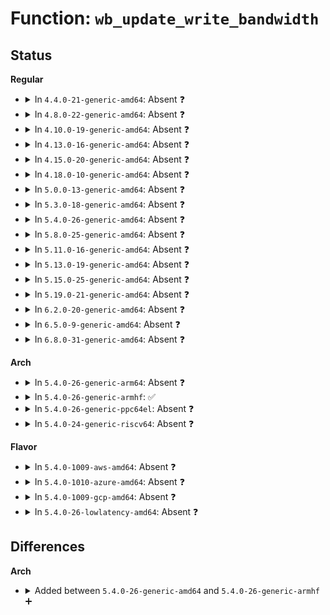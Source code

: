 # Function: <code>wb_update_write_bandwidth</code>

## Status
<b>Regular</b>
<ul>
<li>
<details>
<summary>In <code>4.4.0-21-generic-amd64</code>: Absent ❓</summary>

```json
{
  "name": "wb_update_write_bandwidth",
  "collision_type": "Unique Static",
  "inline_type": "Full",
  "funcs": [
    {
      "addr": 18446744071580518336,
      "name": "wb_update_write_bandwidth",
      "external": false,
      "loc": "mm/page-writeback.c:1042",
      "file": "mm/page-writeback.c",
      "inline": "not declared, inlined",
      "caller_inline": [
        "mm/page-writeback.c:__wb_update_bandwidth"
      ],
      "caller_func": []
    }
  ],
  "symbols": []
}
```
</details>
</li>
<li>
<details>
<summary>In <code>4.8.0-22-generic-amd64</code>: Absent ❓</summary>

```json
{
  "name": "wb_update_write_bandwidth",
  "collision_type": "Unique Static",
  "inline_type": "Full",
  "funcs": [
    {
      "addr": 18446744071580604176,
      "name": "wb_update_write_bandwidth",
      "external": false,
      "loc": "mm/page-writeback.c:1084",
      "file": "mm/page-writeback.c",
      "inline": "not declared, inlined",
      "caller_inline": [
        "mm/page-writeback.c:__wb_update_bandwidth"
      ],
      "caller_func": []
    }
  ],
  "symbols": []
}
```
</details>
</li>
<li>
<details>
<summary>In <code>4.10.0-19-generic-amd64</code>: Absent ❓</summary>

```json
{
  "name": "wb_update_write_bandwidth",
  "collision_type": "Unique Static",
  "inline_type": "Full",
  "funcs": [
    {
      "addr": 18446744071580671088,
      "name": "wb_update_write_bandwidth",
      "external": false,
      "loc": "mm/page-writeback.c:1084",
      "file": "mm/page-writeback.c",
      "inline": "not declared, inlined",
      "caller_inline": [
        "mm/page-writeback.c:__wb_update_bandwidth"
      ],
      "caller_func": []
    }
  ],
  "symbols": []
}
```
</details>
</li>
<li>
<details>
<summary>In <code>4.13.0-16-generic-amd64</code>: Absent ❓</summary>

```json
{
  "name": "wb_update_write_bandwidth",
  "collision_type": "Unique Static",
  "inline_type": "Full",
  "funcs": [
    {
      "addr": 18446744071580703819,
      "name": "wb_update_write_bandwidth",
      "external": false,
      "loc": "mm/page-writeback.c:1084",
      "file": "mm/page-writeback.c",
      "inline": "not declared, inlined",
      "caller_inline": [
        "mm/page-writeback.c:__wb_update_bandwidth"
      ],
      "caller_func": []
    }
  ],
  "symbols": []
}
```
</details>
</li>
<li>
<details>
<summary>In <code>4.15.0-20-generic-amd64</code>: Absent ❓</summary>

```json
{
  "name": "wb_update_write_bandwidth",
  "collision_type": "Unique Static",
  "inline_type": "Full",
  "funcs": [
    {
      "addr": 18446744071580789339,
      "name": "wb_update_write_bandwidth",
      "external": false,
      "loc": "mm/page-writeback.c:1083",
      "file": "mm/page-writeback.c",
      "inline": "not declared, inlined",
      "caller_inline": [
        "mm/page-writeback.c:__wb_update_bandwidth"
      ],
      "caller_func": []
    }
  ],
  "symbols": []
}
```
</details>
</li>
<li>
<details>
<summary>In <code>4.18.0-10-generic-amd64</code>: Absent ❓</summary>

```json
{
  "name": "wb_update_write_bandwidth",
  "collision_type": "Unique Static",
  "inline_type": "Full",
  "funcs": [
    {
      "addr": 18446744071580926448,
      "name": "wb_update_write_bandwidth",
      "external": false,
      "loc": "mm/page-writeback.c:1083",
      "file": "mm/page-writeback.c",
      "inline": "not declared, inlined",
      "caller_inline": [
        "mm/page-writeback.c:__wb_update_bandwidth"
      ],
      "caller_func": []
    }
  ],
  "symbols": []
}
```
</details>
</li>
<li>
<details>
<summary>In <code>5.0.0-13-generic-amd64</code>: Absent ❓</summary>

```json
{
  "name": "wb_update_write_bandwidth",
  "collision_type": "Unique Static",
  "inline_type": "Full",
  "funcs": [
    {
      "addr": 18446744071581002912,
      "name": "wb_update_write_bandwidth",
      "external": false,
      "loc": "mm/page-writeback.c:1082",
      "file": "mm/page-writeback.c",
      "inline": "not declared, inlined",
      "caller_inline": [
        "mm/page-writeback.c:__wb_update_bandwidth"
      ],
      "caller_func": []
    }
  ],
  "symbols": []
}
```
</details>
</li>
<li>
<details>
<summary>In <code>5.3.0-18-generic-amd64</code>: Absent ❓</summary>

```json
{
  "name": "wb_update_write_bandwidth",
  "collision_type": "Unique Static",
  "inline_type": "Full",
  "funcs": [
    {
      "addr": 18446744071581067425,
      "name": "wb_update_write_bandwidth",
      "external": false,
      "loc": "mm/page-writeback.c:1083",
      "file": "mm/page-writeback.c",
      "inline": "not declared, inlined",
      "caller_inline": [
        "mm/page-writeback.c:__wb_update_bandwidth"
      ],
      "caller_func": []
    }
  ],
  "symbols": []
}
```
</details>
</li>
<li>
<details>
<summary>In <code>5.4.0-26-generic-amd64</code>: Absent ❓</summary>

```json
{
  "name": "wb_update_write_bandwidth",
  "collision_type": "Unique Static",
  "inline_type": "Full",
  "funcs": [
    {
      "addr": 18446744071581123393,
      "name": "wb_update_write_bandwidth",
      "external": false,
      "loc": "mm/page-writeback.c:1083",
      "file": "mm/page-writeback.c",
      "inline": "not declared, inlined",
      "caller_inline": [
        "mm/page-writeback.c:__wb_update_bandwidth"
      ],
      "caller_func": []
    }
  ],
  "symbols": []
}
```
</details>
</li>
<li>
<details>
<summary>In <code>5.8.0-25-generic-amd64</code>: Absent ❓</summary>

```json
{
  "name": "wb_update_write_bandwidth",
  "collision_type": "Unique Static",
  "inline_type": "Full",
  "funcs": [
    {
      "addr": 18446744071581306865,
      "name": "wb_update_write_bandwidth",
      "external": false,
      "loc": "mm/page-writeback.c:1077",
      "file": "mm/page-writeback.c",
      "inline": "not declared, inlined",
      "caller_inline": [
        "mm/page-writeback.c:__wb_update_bandwidth"
      ],
      "caller_func": []
    }
  ],
  "symbols": []
}
```
</details>
</li>
<li>
<details>
<summary>In <code>5.11.0-16-generic-amd64</code>: Absent ❓</summary>

```json
{
  "name": "wb_update_write_bandwidth",
  "collision_type": "Unique Static",
  "inline_type": "Full",
  "funcs": [
    {
      "addr": 18446744071581349089,
      "name": "wb_update_write_bandwidth",
      "external": false,
      "loc": "mm/page-writeback.c:1077",
      "file": "mm/page-writeback.c",
      "inline": "not declared, inlined",
      "caller_inline": [
        "mm/page-writeback.c:__wb_update_bandwidth"
      ],
      "caller_func": []
    }
  ],
  "symbols": []
}
```
</details>
</li>
<li>
<details>
<summary>In <code>5.13.0-19-generic-amd64</code>: Absent ❓</summary>

```json
{
  "name": "wb_update_write_bandwidth",
  "collision_type": "Unique Static",
  "inline_type": "Full",
  "funcs": [
    {
      "addr": 18446744071581368945,
      "name": "wb_update_write_bandwidth",
      "external": false,
      "loc": "mm/page-writeback.c:1077",
      "file": "mm/page-writeback.c",
      "inline": "not declared, inlined",
      "caller_inline": [
        "mm/page-writeback.c:__wb_update_bandwidth"
      ],
      "caller_func": []
    }
  ],
  "symbols": []
}
```
</details>
</li>
<li>
<details>
<summary>In <code>5.15.0-25-generic-amd64</code>: Absent ❓</summary>

```json
{
  "name": "wb_update_write_bandwidth",
  "collision_type": "Unique Static",
  "inline_type": "Full",
  "funcs": [
    {
      "addr": 18446744071581617801,
      "name": "wb_update_write_bandwidth",
      "external": false,
      "loc": "mm/page-writeback.c:1071",
      "file": "mm/page-writeback.c",
      "inline": "not declared, inlined",
      "caller_inline": [
        "mm/page-writeback.c:__wb_update_bandwidth"
      ],
      "caller_func": []
    }
  ],
  "symbols": []
}
```
</details>
</li>
<li>
<details>
<summary>In <code>5.19.0-21-generic-amd64</code>: Absent ❓</summary>

```json
{
  "name": "wb_update_write_bandwidth",
  "collision_type": "Unique Static",
  "inline_type": "Full",
  "funcs": [
    {
      "addr": 18446744071581978196,
      "name": "wb_update_write_bandwidth",
      "external": false,
      "loc": "mm/page-writeback.c:1068",
      "file": "mm/page-writeback.c",
      "inline": "not declared, inlined",
      "caller_inline": [
        "mm/page-writeback.c:__wb_update_bandwidth"
      ],
      "caller_func": []
    }
  ],
  "symbols": []
}
```
</details>
</li>
<li>
<details>
<summary>In <code>6.2.0-20-generic-amd64</code>: Absent ❓</summary>

```json
{
  "name": "wb_update_write_bandwidth",
  "collision_type": "Unique Static",
  "inline_type": "Full",
  "funcs": [
    {
      "addr": 18446744071582413460,
      "name": "wb_update_write_bandwidth",
      "external": false,
      "loc": "mm/page-writeback.c:1180",
      "file": "mm/page-writeback.c",
      "inline": "not declared, inlined",
      "caller_inline": [
        "mm/page-writeback.c:__wb_update_bandwidth"
      ],
      "caller_func": []
    }
  ],
  "symbols": []
}
```
</details>
</li>
<li>
<details>
<summary>In <code>6.5.0-9-generic-amd64</code>: Absent ❓</summary>

```json
{
  "name": "wb_update_write_bandwidth",
  "collision_type": "Unique Static",
  "inline_type": "Full",
  "funcs": [
    {
      "addr": 18446744071582619924,
      "name": "wb_update_write_bandwidth",
      "external": false,
      "loc": "mm/page-writeback.c:1180",
      "file": "mm/page-writeback.c",
      "inline": "not declared, inlined",
      "caller_inline": [
        "mm/page-writeback.c:__wb_update_bandwidth"
      ],
      "caller_func": []
    }
  ],
  "symbols": []
}
```
</details>
</li>
<li>
<details>
<summary>In <code>6.8.0-31-generic-amd64</code>: Absent ❓</summary>

```json
{
  "name": "wb_update_write_bandwidth",
  "collision_type": "Unique Static",
  "inline_type": "Full",
  "funcs": [
    {
      "addr": 18446744071582791444,
      "name": "wb_update_write_bandwidth",
      "external": false,
      "loc": "mm/page-writeback.c:1180",
      "file": "mm/page-writeback.c",
      "inline": "not declared, inlined",
      "caller_inline": [
        "mm/page-writeback.c:__wb_update_bandwidth"
      ],
      "caller_func": []
    }
  ],
  "symbols": []
}
```
</details>
</li>
</ul>
<b>Arch</b>
<ul>
<li>
<details>
<summary>In <code>5.4.0-26-generic-arm64</code>: Absent ❓</summary>

```json
{
  "name": "wb_update_write_bandwidth",
  "collision_type": "Unique Static",
  "inline_type": "Full",
  "funcs": [
    {
      "addr": 18446603336492494532,
      "name": "wb_update_write_bandwidth",
      "external": false,
      "loc": "mm/page-writeback.c:1083",
      "file": "mm/page-writeback.c",
      "inline": "not declared, inlined",
      "caller_inline": [
        "mm/page-writeback.c:__wb_update_bandwidth"
      ],
      "caller_func": []
    }
  ],
  "symbols": []
}
```
</details>
</li>
<li>
<details>
<summary>In <code>5.4.0-26-generic-armhf</code>: ✅</summary>

```c
void wb_update_write_bandwidth(struct bdi_writeback * wb, long unsigned int elapsed, long unsigned int written)
```

```json
{
  "name": "wb_update_write_bandwidth",
  "collision_type": "Unique Static",
  "inline_type": "No",
  "funcs": [
    {
      "addr": 3226363216,
      "name": "wb_update_write_bandwidth",
      "external": false,
      "loc": "mm/page-writeback.c:1083",
      "file": "mm/page-writeback.c",
      "inline": "seen, unknown",
      "caller_inline": [],
      "caller_func": [
        "mm/page-writeback.c:__wb_update_bandwidth"
      ]
    }
  ],
  "symbols": [
    {
      "addr": 3226363216,
      "name": "wb_update_write_bandwidth",
      "section": ".text",
      "bind": "STB_LOCAL",
      "size": 328
    }
  ]
}
```
</details>
</li>
<li>
<details>
<summary>In <code>5.4.0-26-generic-ppc64el</code>: Absent ❓</summary>

```json
{
  "name": "wb_update_write_bandwidth",
  "collision_type": "Unique Static",
  "inline_type": "Full",
  "funcs": [
    {
      "addr": 13835058055285778196,
      "name": "wb_update_write_bandwidth",
      "external": false,
      "loc": "mm/page-writeback.c:1083",
      "file": "mm/page-writeback.c",
      "inline": "not declared, inlined",
      "caller_inline": [
        "mm/page-writeback.c:__wb_update_bandwidth"
      ],
      "caller_func": []
    }
  ],
  "symbols": []
}
```
</details>
</li>
<li>
<details>
<summary>In <code>5.4.0-24-generic-riscv64</code>: Absent ❓</summary>

```json
{
  "name": "wb_update_write_bandwidth",
  "collision_type": "Unique Static",
  "inline_type": "Full",
  "funcs": [
    {
      "addr": 18446743936272555902,
      "name": "wb_update_write_bandwidth",
      "external": false,
      "loc": "mm/page-writeback.c:1083",
      "file": "mm/page-writeback.c",
      "inline": "not declared, inlined",
      "caller_inline": [
        "mm/page-writeback.c:__wb_update_bandwidth"
      ],
      "caller_func": []
    }
  ],
  "symbols": []
}
```
</details>
</li>
</ul>
<b>Flavor</b>
<ul>
<li>
<details>
<summary>In <code>5.4.0-1009-aws-amd64</code>: Absent ❓</summary>

```json
{
  "name": "wb_update_write_bandwidth",
  "collision_type": "Unique Static",
  "inline_type": "Full",
  "funcs": [
    {
      "addr": 18446744071581092241,
      "name": "wb_update_write_bandwidth",
      "external": false,
      "loc": "mm/page-writeback.c:1083",
      "file": "mm/page-writeback.c",
      "inline": "not declared, inlined",
      "caller_inline": [
        "mm/page-writeback.c:__wb_update_bandwidth"
      ],
      "caller_func": []
    }
  ],
  "symbols": []
}
```
</details>
</li>
<li>
<details>
<summary>In <code>5.4.0-1010-azure-amd64</code>: Absent ❓</summary>

```json
{
  "name": "wb_update_write_bandwidth",
  "collision_type": "Unique Static",
  "inline_type": "Full",
  "funcs": [
    {
      "addr": 18446744071581039425,
      "name": "wb_update_write_bandwidth",
      "external": false,
      "loc": "mm/page-writeback.c:1083",
      "file": "mm/page-writeback.c",
      "inline": "not declared, inlined",
      "caller_inline": [
        "mm/page-writeback.c:__wb_update_bandwidth"
      ],
      "caller_func": []
    }
  ],
  "symbols": []
}
```
</details>
</li>
<li>
<details>
<summary>In <code>5.4.0-1009-gcp-amd64</code>: Absent ❓</summary>

```json
{
  "name": "wb_update_write_bandwidth",
  "collision_type": "Unique Static",
  "inline_type": "Full",
  "funcs": [
    {
      "addr": 18446744071581083441,
      "name": "wb_update_write_bandwidth",
      "external": false,
      "loc": "mm/page-writeback.c:1083",
      "file": "mm/page-writeback.c",
      "inline": "not declared, inlined",
      "caller_inline": [
        "mm/page-writeback.c:__wb_update_bandwidth"
      ],
      "caller_func": []
    }
  ],
  "symbols": []
}
```
</details>
</li>
<li>
<details>
<summary>In <code>5.4.0-26-lowlatency-amd64</code>: Absent ❓</summary>

```json
{
  "name": "wb_update_write_bandwidth",
  "collision_type": "Unique Static",
  "inline_type": "Full",
  "funcs": [
    {
      "addr": 18446744071581143572,
      "name": "wb_update_write_bandwidth",
      "external": false,
      "loc": "mm/page-writeback.c:1083",
      "file": "mm/page-writeback.c",
      "inline": "not declared, inlined",
      "caller_inline": [
        "mm/page-writeback.c:__wb_update_bandwidth"
      ],
      "caller_func": []
    }
  ],
  "symbols": []
}
```
</details>
</li>
</ul>

## Differences
<b>Arch</b>
<ul>
<li>
<details>
<summary>Added between <code>5.4.0-26-generic-amd64</code> and <code>5.4.0-26-generic-armhf</code> ➕</summary>

```c
void wb_update_write_bandwidth(struct bdi_writeback * wb, long unsigned int elapsed, long unsigned int written)
```
</details>
</li>
</ul>
